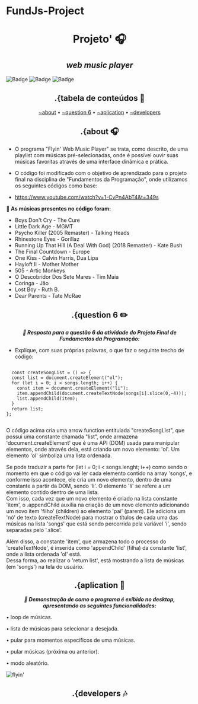 # FundJs-Project
<h1 align="center"> 
  <b> Projeto' 🎧 </b>
</h1>
<h2 align="center">
  <i> web music player </i>
</h3>



![Badge](https://img.shields.io/badge/code-WELCOME-F25764?style=for-the-badge&logo=) ![Badge](https://img.shields.io/badge/status-COMPLETE-A52F64?style=for-the-badge&logo=) ![Badge](https://img.shields.io/badge/language-PTBR-FF5F99?style=for-the-badge&logo=)

  <h2 align="center">
 .{tabela de conteúdos 📌
                  </h2>
                
<p align="center">
 <a href="#about">~about</a> •  
 <a href="#question6">~question 6</a> • 
 <a href="#aplication">~aplication</a> • 
 <a href="#developers">~developers</a>
</p> 


<h2 align="center" id="about">
 .{about 🎧
</h2>

  
- O programa "Flyin' Web Music Player" se trata, como descrito, de uma playlist com músicas pré-selecionadas, onde é possível ouvir suas músicas favoritas através de uma interface dinâmica e prática. 
  
- O código foi modificado com o objetivo de aprendizado para o projeto final na disciplina de "Fundamentos da Programação", onde utilizamos os seguintes códigos como base:
  
- https://www.youtube.com/watch?v=1-CvPn4AbT4&t=349s

  <p align="center">
<b> 🥤 As músicas presentes no código foram: </b> 
-   Boys Don't Cry - The Cure
-   Little Dark Age - MGMT
-   Psycho Killer (2005 Remaster) - Talking Heads
-   Rhinestone Eyes - Gorillaz
-   Running Up That Hill (A Deal With God) (2018 Remaster) - Kate Bush
-   The Final Countdown - Europe
-   One Kiss - Calvin Harris, Dua Lipa
-   Hayloft II - Mother Mother
-   505 - Artic Monkeys
-   O Descobridor Dos Sete Mares - Tim Maia
-   Coringa - Jão
-   Lost Boy - Ruth B.
-   Dear Parents - Tate McRae

</p>


<h2 align="center" id="question6">
 .{question 6 ✏️
</h2>
<p align="center">
  <b> <i> 🍃 Resposta para a questão 6 da atividade do Projeto Final de Fundamentos da Programação: </b> </i>

- Explique, com suas próprias palavras, o que faz o seguinte trecho de código:
</p>

<code>
  const createSongList = () => {
  const list = document.createElement("ol");
  for (let i = 0; i < songs.length; i++) {
    const item = document.createElement("li");
    item.appendChild(document.createTextNode(songs[i].slice(0,-4)));
    list.appendChild(item);
  }
  return list;
};
                                   
</code>
 
O código acima cria uma arrow function entitulada "createSongList", que possui uma constante chamada "list", onde armazena 'document.createElement' que é uma API (DOM) usada para manipular elementos, onde através dela, está criando um novo elemento: 'ol'. Um elemento 'ol' simboliza uma lista ordenada.
  
 Se pode traduzir a parte for (let i = 0; i < songs.lenght; i++) como sendo o momento em que o código vai ler cada elemento contido na array 'songs', e conforme isso acontece, ele cria um novo elemento, dentro de uma constante a partir da DOM, sendo 'li'. O elemento 'li' se refere a um elemento contido dentro de uma lista.  
                                                           Com isso, cada vez que um novo elemento é criado na lista constante 'item', o .appendChild auxilia na criação de um novo elemento adicionando um novo item 'filho' (children) ao elemento 'pai' (parent). Ele adiciona um 'nó' de texto (createTextNode) para mostrar o títulos de cada uma das músicas na lista 'songs' que está sendo percorrida pela variável 'i', sendo separadas pelo '.slice'.    
                                                           
Além disso, a constante 'item', que armazena todo o processo do 'createTextNode', é inserida como 'appendChild' (filha) da constante 'list', onde a lista ordenada 'ol' está.                                                                                
Dessa forma, ao realizar o 'return list', está mostrando a lista de músicas (em 'songs') na tela do usuário. 
    
<h2 align="center" id="aplication">
 .{aplication 🍓
</h2>
  

<p align="center">
  <b> <i> 🎼 Demonstração de como o programa é exibido no desktop, apresentando as seguintes funcionalidades: </b> </i>
  </p>
  • loop de músicas.
  
  • lista de músicas para selecionar a desejada.
  
  • pular para momentos específicos de uma músicas.
  
  • pular músicas (próxima ou anterior).
  
  • modo aleatório.
</p>
  
![flyin'](https://user-images.githubusercontent.com/101335613/174390248-30dce86b-c002-462f-8d8d-64cc5355b329.gif)

<h2 align="center" id="developers">
 .{developers 🎶
</h2>




